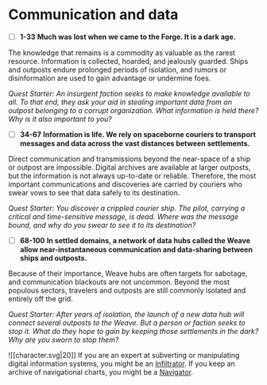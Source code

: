 # Communication and data
- [ ]  **1-33**  **Much was lost when we came to the Forge. It is a dark age.** 
 
The knowledge that remains is a commodity as valuable as the rarest resource. Information is collected, hoarded, and jealously guarded. Ships and outposts endure prolonged periods of isolation, and rumors or disinformation are used to gain advantage or undermine foes.

*Quest Starter: An insurgent faction seeks to make knowledge available to all. To that end, they ask your aid in stealing important data from an outpost belonging to a corrupt organization. What information is held there? Why is it also important to you?*

- [ ]  **34-67**  **Information is life. We rely on spaceborne couriers to transport messages and data across the vast distances between settlements.** 
 
Direct communication and transmissions beyond the near-space of a ship or outpost are impossible. Digital archives are available at larger outposts, but the information is not always up-to-date or reliable. Therefore, the most important communications and discoveries are carried by couriers who swear vows to see that data safely to its destination.

*Quest Starter: You discover a crippled courier ship. The pilot, carrying a critical and time-sensitive message, is dead. Where was the message bound, and why do you swear to see it to its destination?*

- [ ]  **68-100**  **In settled domains, a network of data hubs called the Weave allow near-instantaneous communication and data-sharing between ships and outposts.** 
 
Because of their importance, Weave hubs are often targets for sabotage, and communication blackouts are not uncommon. Beyond the most populous sectors, travelers and outposts are still commonly isolated and entirely off the grid.

*Quest Starter: After years of isolation, the launch of a new data hub will connect several outposts to the Weave. But a person or faction seeks to stop it. What do they hope to gain by keeping those settlements in the dark? Why are you sworn to stop them?*

![[character.svg|20]] If you are an expert at subverting or manipulating digital information systems, you might be an [Infiltrator](Assets/Path/infiltrator). If you keep an archive of navigational charts, you might be a [Navigator](Assets/Path/navigator).